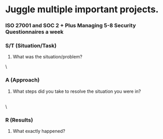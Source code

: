 # Juggle multiple important projects.

### ISO 27001 and SOC 2 + Plus Managing 5-8 Security Questionnaires a week

### S/T (Situation/Task)

1. What was the situation/problem?

\


### A (Approach)

1. What steps did you take to resolve the situation you were in?

\
\


### R (Results)

1. What exactly happened?
